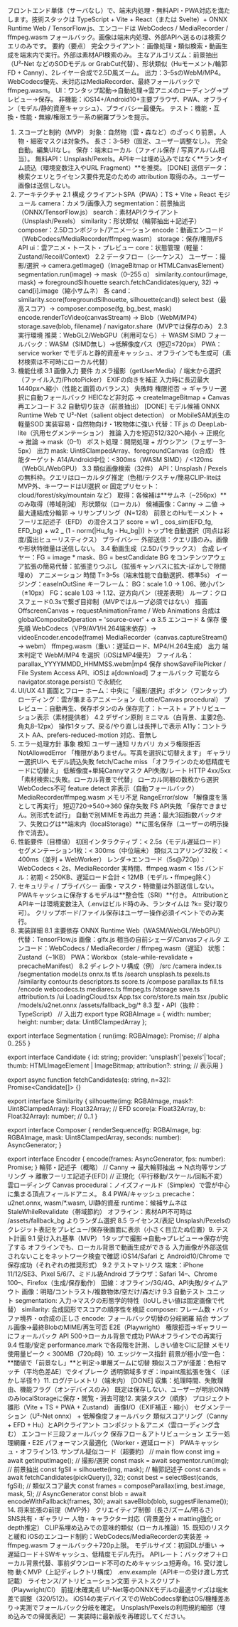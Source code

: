フロントエンド単体（サーバなし）で、端末内処理・無料API・PWA対応を満たします。技術スタックは TypeScript + Vite + React（または Svelte）+ ONNX Runtime Web / TensorFlow.js、エンコードは WebCodecs / MediaRecorder / ffmpeg.wasm フォールバック。画像は端末内処理、外部APIへ送るのは検索クエリのみです。
要約（要点）
完全クライアント：画像処理・類似検索・動画生成を端末内で実行。外部は素材API検索のみ。
主なアルゴリズム：前景抽出（U²-Net などのSODモデル or GrabCut代替）、形状類似（Huモーメント/輪郭FD + Canny）、2レイヤー合成で2.5D風ズーム。
出力：3–5sのWebM/MP4。WebCodecs優先、未対応はMediaRecorder、最終フォールバックでffmpeg.wasm。
UI：ワンタップ起動→自動処理→雲アニメのローディング→プレビュー→保存。
非機能：iOS14+/Android10+主要ブラウザ、PWA、オフライン（モデル/静的資産キャッシュ）、プライバシー最優先。
テスト：機能・互換・性能・無線/権限エラー系の網羅プランを提示。

1. スコープと制約（MVP）
   対象：自然物（雲・森など）のざっくり前景。人物・細密マスクは対象外。
   長さ：3–5秒（固定、ユーザー調整なし）。
   完全自動。編集UIなし。
   保存：端末ローカル（ファイル保存 / 写真アルバム相当）。
   無料API：Unsplash/Pexels。APIキーは埋め込みではなく**ランタイム読込（環境変数注入やURL Fragment）**を推奨。 [DONE]
   送信データ：検索クエリとライセンス要件充足のための attribution 取得のみ。ユーザー画像は送信しない。
2. アーキテクチャ
   2.1 構成
   クライアントSPA（PWA）：TS + Vite + React
   モジュール
   camera：カメラ/画像入力
   segmentation：前景抽出（ONNX/TensorFlow.js）
   search：素材APIクライアント（Unsplash/Pexels）
   similarity：形状類似（輪郭抽出＋記述子）
   composer：2.5Dコンポジット/アニメーション
   encode：動画エンコード（WebCodecs/MediaRecorder/ffmpeg.wasm）
   storage：保存/権限/FS API
   ui：雲アニメ・トースト・プレビュー
   core：状態管理（軽量：Zustand/Recoil/Context）
   2.2 データフロー（シーケンス）
   ユーザー：撮影/選択 → camera.getImage()（ImageBitmap or HTMLCanvasElement）
   segmentation.run(image) → mask（0–255 α）
   similarity.contour(image, mask) → foregroundSilhouette
   search.fetchCandidates(query, 32) → cand[i].image（縮小サムネ）
   各 cand：similarity.score(foregroundSilhouette, silhouette(cand))
   select best（最高スコア）→ composer.compose(fg, bg_best, mask)
   encode.renderToVideo(canvasStream) → Blob（WebM/MP4）
   storage.save(blob, filename) / navigator.share（MVPでは保存のみ）
   2.3 実行環境
   推奨：WebGL2/WebGPU（利用可なら）＋ WASM SIMD
   フォールバック：WASM（SIMD無し）→低解像度パス（短辺≤720px）
   PWA：service worker でモデルと静的資産キャッシュ、オフラインでも生成可（素材検索は不可時にローカル代替）
3. 機能仕様
   3.1 画像入力
   要件
   カメラ撮影（getUserMedia）/ 端末から選択（ファイル入力/PhotoPicker）
   EXIFの向きを補正
   入力時に長辺最大 1440pxへ縮小（性能と画質のバランス）
   失敗時
   権限拒否 → ギャラリー選択に自動フォールバック
   HEICなど非対応 → createImageBitmap + Canvas再エンコード
   3.2 自動切り抜き（前景抽出） [DONE]
   モデル候補
   ONNX Runtime Web で U²-Net（salient object detection） or MobileSAM派生の軽量SOD
   実装容易・自然物向け・1枚物体に強い
   代替：TF.js の DeepLab-lite（汎用セグメンテーション）
   推論
   入力を短辺512/320へ縮小 → 正規化 → 推論 → mask（0–1）
   ポスト処理：開閉処理 + ガウシアン（フェザー3–5px）
   出力
   mask: Uint8ClampedArray、foregroundCanvas（α合成）
   性能ターゲット
   A14/Android中位：<300ms（WASM SIMD）/ <120ms（WebGL/WebGPU）
   3.3 類似画像検索（32件）
   API：Unsplash / Pexels の無料枠。クエリはローカルタグ推定（色相/テクスチャ/簡易CLIP-liteはMVP外、キーワードはUI選択 or 固定プリセット：cloud/forest/sky/mountain など）
   取得：各候補は**サムネ（~256px）**のみ取得（帯域削減）
   形状類似（ローカル）
   候補画像：Canny → 二値 → 最大連結成分輪郭 → リサンプリング（N=128）
   前景とのHuモーメント + フーリエ記述子（EFD） の混合スコア
   score = w1 _ cos_sim(EFD_fg, EFD_bg) + w2 _ (1 - norm(|Hu_fg - Hu_bg|))
   トップ1を自動選択（同点は彩度/露出ヒューリスティクス）
   プライバシー
   外部送信：クエリ語のみ。画像や形状特徴量は送信しない。
   3.4 動画生成（2.5Dパララックス）
   合成
   レイヤー：FG = image \* mask、BG = bestCandidate
   BG をコンテンツアウェア拡張の簡易代替：拡張塗りつぶし（拡張キャンバスに拡大-ぼかしで隙間埋め）
   アニメーション
   時間 T=3–5s（端末性能で自動選択、標準5s）
   イージング：easeInOutSine
   キーフレーム：
   BG：scale 1.0 → 1.06、微小パン（±10px）
   FG：scale 1.03 → 1.12、逆方向パン（視差表現）
   ループ：クロスフェード0.3sで繋ぎ目抑制（MVPではループ必須ではない）
   描画
   OffscreenCanvas + requestAnimationFrame / Web Animations
   合成は globalCompositeOperation = 'source-over' + α
   3.5 エンコード & 保存
   優先順
   WebCodecs（VP9/AV1/H.264端末依存）→ videoEncoder.encode(frame)
   MediaRecorder（canvas.captureStream() → webm）
   ffmpeg.wasm（重い：遅延ロード、MP4/H.264生成）
   出力
   端末判定で WebM/MP4 を選択（iOSはMP4優先）
   ファイル名：parallax_YYYYMMDD_HHMMSS.webm|mp4
   保存
   showSaveFilePicker / File System Access API、iOSは a[download] フォールバック
   可能なら navigator.storage.persist() で永続化
4. UI/UX
   4.1 画面とフロー
   ホーム：中央に「撮影/選択」ボタン（ワンタップ）
   ローディング：雲が集まるアニメーション（Lottie/Canvas procedural）
   プレビュー：自動再生、保存ボタンのみ
   保存完了：トースト + アトリビューション表示（素材提供者）
   4.2 デザイン原則
   ミニマル（白背景、主要2色、角丸8–12px）
   操作1タップ、戻る/やり直しは長押しで表示
   A11y：コントラスト AA、prefers-reduced-motion 対応、音無し
5. エラー処理方針
   事象 検知 ユーザー通知 リカバリ
   カメラ権限拒否 NotAllowedError 「権限がありません。写真を選択に切替えます」 ギャラリー選択UIへ
   モデル読込失敗 fetch/Cache miss 「オフラインのため低精度モードに切替え」 低解像度+単純Cannyマスク
   API失敗/レート HTTP 4xx/5xx 「素材検索に失敗。ローカル背景で代替」 ローカル同梱の数枚から選択
   WebCodecs不可 feature detect 非表示（自動フォールバック） MediaRecorder/ffmpeg.wasm
   メモリ不足 RangeError/slow 「解像度を落として再実行」 短辺720→540→360
   保存失敗 FS API失敗 「保存できません。別形式を試行」 自動で別MIMEを再出力
   共通：最大3回指数バックオフ、失敗ログは**端末内（localStorage）**に匿名保存（ユーザーの明示操作で消去）。
6. 性能要件（目標値）
   初回インタラクティブ：< 2.5s（モデル遅延ロード）
   セグメンテーション1枚：< 300ms（中位端末）
   類似スコアリング32枚：< 400ms（並列 + WebWorker）
   レンダ→エンコード（5s@720p）：WebCodecs < 2s、MediaRecorder 実時間、ffmpeg.wasm < 15s
   バンドル：初期 < 250KB、遅延ロード合計 < 12MB（モデル・ffmpeg除く）
7. セキュリティ / プライバシー
   画像・マスク・特徴量は外部送信しない。
   PWAキャッシュに保存するモデルは**整合性（SRI）**付き。
   AttributionとAPIキーは環境変数注入（.envはビルド時のみ、ランタイムは ?k= 受け取り可）。
   クリップボード/ファイル保存はユーザー操作必須イベントでのみ実行。
8. 実装詳細
   8.1 主要依存
   ONNX Runtime Web（WASM/WebGL/WebGPU）
   代替：TensorFlow.js
   画像：glfx.js 相当の自前シェーダ/Canvasフィルタ
   エンコード：WebCodecs / MediaRecorder / ffmpeg.wasm（遅延）
   状態：Zustand（~1KB）
   PWA：Workbox（stale-while-revalidate + precacheManifest）
   8.2 ディレクトリ構成（例）
   /src
   /camera
   index.ts
   /segmentation
   model.ts onnx.ts tf.ts
   /search
   unsplash.ts pexels.ts
   /similarity
   contour.ts descriptors.ts score.ts
   /compose
   parallax.ts fill.ts
   /encode
   webcodecs.ts mediarec.ts ffmpeg.ts
   /storage
   save.ts attribution.ts
   /ui
   LoadingCloud.tsx App.tsx
   core/store.ts
   main.tsx
   /public
   /models/u2net.onnx
   /assets/fallback_bg/\*
   8.3 型・API（抜粋：TypeScript）
   // 入出力
   export type RGBAImage = { width: number; height: number; data: Uint8ClampedArray };

export interface Segmentation {
run(img: RGBAImage): Promise<Uint8ClampedArray>; // alpha 0..255
}

export interface Candidate {
id: string; provider: 'unsplash'|'pexels'|'local';
thumb: HTMLImageElement | ImageBitmap;
attribution?: string; // 表示用
}

export async function fetchCandidates(q: string, n=32): Promise<Candidate[]> {}

export interface Similarity {
silhouette(img: RGBAImage, mask?: Uint8ClampedArray): Float32Array; // EFD
score(a: Float32Array, b: Float32Array): number; // 0..1
}

export interface Composer {
renderSequence(fg: RGBAImage, bg: RGBAImage, mask: Uint8ClampedArray, seconds: number): AsyncGenerator<VideoFrame>;
}

export interface Encoder {
encode(frames: AsyncGenerator<VideoFrame>, fps: number): Promise<Blob>;
}
輪郭・記述子（概略）
// Canny -> 最大輪郭抽出 -> N点均等サンプリング -> 離散フーリエ記述子(EFD)
// 正規化（平行移動/スケール/回転不変）
雲ローディング
Canvas procedural：ノイズフィールド（Simplex）で雲が中心に集まる頂点フィールドアニメ。
8.4 PWA/キャッシュ
precache：u2net.onnx, wasm/\*.wasm, UI静的資産
runtime：候補サムネは StaleWhileRevalidate（帯域節約）
オフライン：素材API不可時は /assets/fallback_bg よりランダム選択
8.5 ライセンス/表記
Unsplash/Pexelsのクレジット表記をプレビュー/保存後画面に表示（小さく目立たぬ位置）9. テスト計画
9.1 受け入れ基準（MVP）
1タップで撮影→自動→プレビュー→保存が完了する
オフラインでも、ローカル背景で動画生成ができる
入力画像が外部送信されないことをネットワーク検査で確認
iOS14/Safari と Android10/Chrome で保存成功（それぞれの推奨形式）
9.2 テストマトリクス
端末：iPhone 11/12/SE3、Pixel 5/6/7、ミドル級Android
ブラウザ：Safari 14–、Chrome 100–、Firefox（生成/保存動作）
回線：オフライン/3G/4G、API失敗/タイムアウト
画像：明暗/コントラスト/複数物体/空だけ/森だけ
9.3 自動テスト
ユニット
segmentation: 入力→マスクの形態学的特性（IoUしきい値は固定画像で代替）
similarity: 合成図形でスコアの順序性を検証
composer: フレーム数・バッファ境界・α合成の正しさ
encode: フォールバック切替の分岐網羅
結合
サンプル画像→最終BlobのMIME/再生可否
E2E（Playwright）
権限拒否→ギャラリーにフォールバック
API 500→ローカル背景で成功
PWAオフラインでの再実行
9.4 性能/安定
performance.mark で各段階を計測、しきい値をCIに記録
メモリ使用量ピーク < 300MB（720p時）10. エッジケース指針
前景が極小/空一色：**閾値で「前景なし」**と判定→単層ズームに切替
類似スコアが僅差：色相マッチ（平均色差ΔE）でタイブレーク
透明領域多すぎ：inpaint風拡張を強く（ぼかし半径↑）11. ログ/テレメトリ（端末内） [DONE]
収集：処理時間、失敗理由、機能フラグ（オンデバイスのみ）
既定は保存しない、ユーザーが明示ON時のみlocalStorageに保存・閲覧・消去可能12. 実装タスク（順序）
プロジェクト雛形（Vite + TS + PWA + Zustand）
画像I/O（EXIF補正・縮小）
セグメンテーション（U²-Net onnx） + 低解像度フォールバック
類似スコアリング（Canny + EFD + Hu）とAPIクライアント
コンポジット＆アニメ（雲ローディング含む）
エンコード三段フォールバック
保存フロー＆アトリビューション
エラー処理網羅・E2E
パフォーマンス最適化（Worker・遅延ロード）
PWAキャッシュ・オフライン13. サンプル疑似コード（超要約）
// main flow
const img = await getInputImage(); // 撮影/選択
const mask = await segmentor.run(img); // 前景抽出
const fgSil = silhouette(img, mask); // 輪郭記述子
const cands = await fetchCandidates(pickQuery(), 32);
const best = selectBest(cands, fgSil); // 類似スコア最大
const frames = composeParallax(img, best.image, mask, 5); // AsyncGenerator
const blob = await encodeWithFallback(frames, 30);
await saveBlob(blob, suggestFilename()); 14. 将来拡張の前提（MVP外）
クリエイティブ制御（長さ/ズーム/明るさ）
SNS共有・ギャラリー
人物・キャラクター対応（背景差分 + matting強化 or depth推定）
CLIP系埋め込みでの意味的類似（ローカル推論）15. 既知のリスクと緩和
iOSのエンコード制約：WebCodecs/MediaRecorderの実装差 → ffmpeg.wasm フォールバック＋720p上限。
モデルサイズ：初回DLが重い → 遅延ロード＋SWキャッシュ、低精度モデル先行。
APIレート：バックオフ＋ローカル背景代替、事前ダウンロード不可のためキャッシュ短寿命。16. 受け渡し物
動くMVP（上記ディレクトリ構成）
.env.example（APIキーの受け渡し方式記載）
ライセンス/アトリビューション文面
テストスクリプト（Playwright/CI）
前提/未確実点
U²-Net等のONNXモデルの最適サイズは端末差で調整（320/512）。
iOS14の実デバイスでのWebCodecs挙動はOS/機種差あり→実測でフォールバック分岐を確定。
Unsplash/Pexelsの利用規約細部（埋め込みでの帰属表記）— 実装時に最新版を再確認してください。
